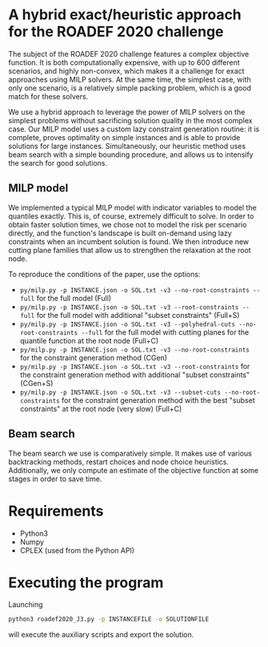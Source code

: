 
# A hybrid exact/heuristic approach for the ROADEF 2020 challenge

The subject of the ROADEF 2020 challenge features a complex objective function. It is both computationally expensive, with up to 600 different scenarios, and highly non-convex, which makes it a challenge for exact approaches using MILP solvers.
At the same time, the simplest case, with only one scenario, is a relatively simple packing problem, which is a good match for these solvers.

We use a hybrid approach to leverage the power of MILP solvers on the simplest problems without sacrificing solution quality in the most complex case.
Our MILP model uses a custom lazy constraint generation routine: it is complete, proves optimality on simple instances and is able to provide solutions for large instances.
Simultaneously, our heuristic method uses beam search with a simple bounding procedure, and allows us to intensify the search for good solutions.

## MILP model

We implemented a typical MILP model with indicator variables to model the quantiles exactly. This is, of course, extremely difficult to solve.
In order to obtain faster solution times, we chose not to model the risk per scenario directly, and the function's landscape is built on-demand using lazy constraints when an incumbent solution is found.
We then introduce new cutting plane families that allow us to strengthen the relaxation at the root node.

To reproduce the conditions of the paper, use the options:
* ```py/milp.py -p INSTANCE.json -o SOL.txt -v3 --no-root-constraints --full``` for the full model (Full)
* ```py/milp.py -p INSTANCE.json -o SOL.txt -v3 --root-constraints --full``` for the full model with additional "subset constraints" (Full+S)
* ```py/milp.py -p INSTANCE.json -o SOL.txt -v3 --polyhedral-cuts --no-root-constraints --full``` for the full model with cutting planes for the quantile function at the root node (Full+C)
* ```py/milp.py -p INSTANCE.json -o SOL.txt -v3 --no-root-constraints``` for the constraint generation method (CGen)
* ```py/milp.py -p INSTANCE.json -o SOL.txt -v3 --root-constraints``` for the constraint generation method with additional "subset constraints" (CGen+S)
* ```py/milp.py -p INSTANCE.json -o SOL.txt -v3 --subset-cuts --no-root-constraints```  for the constraint generation method with the best "subset constraints" at the root node (very slow) (Full+C)

## Beam search

The beam search we use is comparatively simple. It makes use of various backtracking methods, restart choices and node choice heuristics. Additionally, we only compute an estimate of the objective function at some stages in order to save time.


# Requirements

* Python3
* Numpy
* CPLEX (used from the Python API)

# Executing the program

Launching
```bash
python3 roadef2020_J3.py -p INSTANCEFILE -o SOLUTIONFILE
```
will execute the auxiliary scripts and export the solution.
